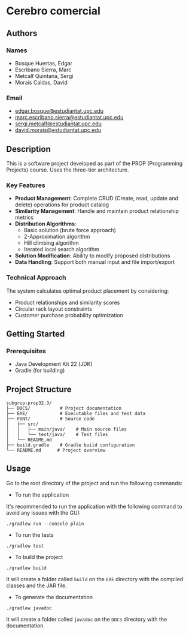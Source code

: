 # Cerebro comercial

## Authors
### Names
- Bosque Huertas, Edgar
- Escribano Sierra, Marc
- Metcalf Quintana, Sergi
- Morais Caldas, David

### Email
- edgar.bosque@estudiantat.upc.edu
- marc.escribano.sierra@estudiantat.upc.edu
- sergi.metcalf@estudiantat.upc.edu
- david.morais@estudiantat.upc.edu

## Description
This is a software project developed as part of the PROP (Programming Projects) course. Uses the three-tier architecture.

### Key Features
- **Product Management**: Complete CRUD (Create, read, update and delete) operations for product catalog
- **Similarity Management**: Handle and maintain product relationship metrics
- **Distribution Algorithms**: 
  - Basic solution (brute force approach)
  - 2-Approximation algorithm
  - Hill climbing algorithm
  - Iterated local search algorithm
- **Solution Modification**: Ability to modify proposed distributions
- **Data Handling**: Support both manual input and file import/export

### Technical Approach
The system calculates optimal product placement by considering:
- Product relationships and similarity scores
- Circular rack layout constraints
- Customer purchase probability optimization 

## Getting Started
### Prerequisites
- Java Development Kit 22 (JDK)
- Gradle (for building)

## Project Structure
```
subgrup-prop32.3/
├── DOCS/           # Project documentation
├── EXE/            # Executable files and test data
├── FONT/           # Source code
│   ├── src/
│   │   ├── main/java/    # Main source files
│   │   └── test/java/    # Test files
│   └── README.md
├── build.gradle    # Gradle build configuration
└── README.md      # Project overview
```

## Usage
Go to the root directory of the project and run the following commands:

- To run the application

It's recommended to run the application with the following command to avoid any issues with the GUI:
```
./gradlew run --console plain
```
- To run the tests
```
./gradlew test
```
- To build the project
```
./gradlew build
```
It will create a folder called `build` on the `EXE` directory with the compiled classes and the JAR file.
- To generate the documentation
```
./gradlew javadoc
```
It will create a folder called `javadoc` on the `DOCS` directory with the documentation.

